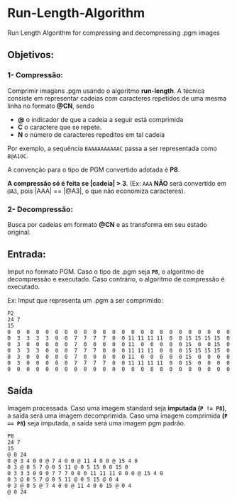 # Run-Length-Algorithm
Run Length Algorithm for compressing and decompressing .pgm images 

## Objetivos:

### 1- Compressão: 
Comprimir imagens .pgm usando o algoritmo **run-length**. A técnica consiste em representar cadeias com caracteres repetidos de uma mesma linha no formato **@CN**, sendo

- **@** o indicador de que a cadeia a seguir está comprimida
- **C** o caractere que se repete. 
- **N** o número de caracteres repeditos em tal cadeia


Por exemplo, a sequência ```BAAAAAAAAAAC``` passa a ser representada como ```B@A10C```.

A convenção para o tipo de PGM convertido adotada é **P8**.

**A compressão só é feita se |cadeia| > 3**. (Ex: ```AAA```  **NÃO** será convertido em  ```@A3```, pois |AAA| == |@A3|, o que não economiza caracteres). 

### 2- Decompressão: 
Busca por cadeias em formato **@CN** e as transforma em seu estado original. 

## Entrada:
Imput no formato PGM. Caso o tipo de .pgm seja **```P8```**, o algoritmo de decompressão e executado. Caso contrário, o algoritmo de compressão é executado. 

Ex: Imput que representa um .pgm a ser comprimido: 
```
P2
24 7
15
0  0  0  0  0  0  0  0  0  0  0  0  0  0  0  0  0  0  0  0  0  0  0  0
0  3  3  3  3  0  0  7  7  7  7  0  0 11 11 11 11  0  0 15 15 15 15  0
0  3  0  0  0  0  0  7  0  0  0  0  0 11  0  0  0  0  0 15  0  0 15  0
0  3  3  3  0  0  0  7  7  7  0  0  0 11 11 11  0  0  0 15 15 15 15  0
0  3  0  0  0  0  0  7  0  0  0  0  0 11  0  0  0  0  0 15  0  0  0  0
0  3  0  0  0  0  0  7  7  7  7  0  0 11 11 11 11  0  0 15  0  0  0  0
0  0  0  0  0  0  0  0  0  0  0  0  0  0  0  0  0  0  0  0  0  0  0  0
```


## Saída 
Imagem processada. Caso uma imagem standard seja **imputada (```P != P8```)**, a saída será uma imagem decomprimida. Caso uma imagem comprimida **(```P == P8```)** seja imputada, a saída será uma imagem pgm padrão. 


```
P8
24 7
15
@ 0 24
0 @ 3 4 0 0 @ 7 4 0 0 @ 11 4 0 0 @ 15 4 0
0 3 @ 0 5 7 @ 0 5 11 @ 0 5 15 0 0 15 0
0 3 3 3 0 0 0 7 7 7 0 0 0 11 11 11 0 0 0 @ 15 4 0
0 3 @ 0 5 7 @ 0 5 11 @ 0 5 15 @ 0 4
0 3 @ 0 5 @ 7 4 0 0 @ 11 4 0 0 15 @ 0 4
@ 0 24
```
